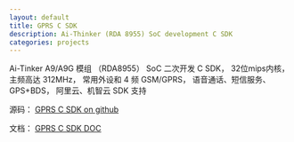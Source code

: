 ```yaml
---
layout: default
title: GPRS C SDK
description: Ai-Thinker (RDA 8955) SoC development C SDK
categories: projects
---
```


Ai-Tinker A9/A9G 模组 （RDA8955） SoC 二次开发 C SDK， 32位mips内核， 主频高达 312MHz， 常用外设和 4 频 GSM/GPRS， 语音通话、短信服务、GPS+BDS， 阿里云、机智云 SDK 支持

源码： [GPRS C SDK on github](https://github.com/Ai-Thinker-Open/GPRS_C_SDK)

文档： [GPRS C SDK DOC](https://ai-thinker-open.github.io/GPRS_C_SDK_DOC/zh/)


